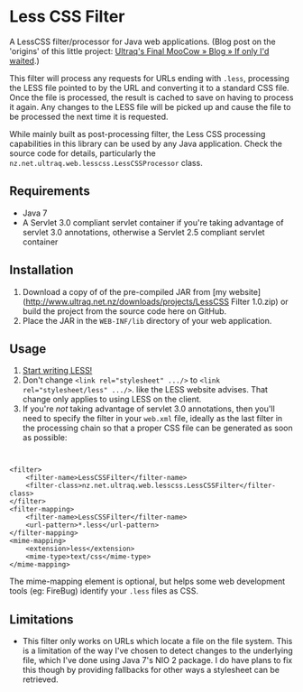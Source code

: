 
Less CSS Filter
===============

A LessCSS filter/processor for Java web applications.  (Blog post on the
'origins' of this little project: [Ultraq's Final MooCow &raquo; Blog &raquo; If only I'd waited](http://www.ultraq.net.nz/blog/IfOnlyIdWaited).)

This filter will process any requests for URLs ending with `.less`, processing
the LESS file pointed to by the URL and converting it to a standard CSS file.
Once the file is processed, the result is cached to save on having to process it
again.  Any changes to the LESS file will be picked up and cause the file to be
processed the next time it is requested.

While mainly built as post-processing filter, the Less CSS processing
capabilities in this library can be used by any Java application.  Check the
source code for details, particularly the `nz.net.ultraq.web.lesscss.LessCSSProcessor`
class.


Requirements
------------

 - Java 7
 - A Servlet 3.0 compliant servlet container if you're taking advantage of
   servlet 3.0 annotations, otherwise a Servlet 2.5 compliant servlet container


Installation
------------

1. Download a copy of of the pre-compiled JAR from [my website](http://www.ultraq.net.nz/downloads/projects/LessCSS Filter 1.0.zip)
   or build the project from the source code here on GitHub.
2. Place the JAR in the `WEB-INF/lib` directory of your web application.


Usage
-----

1. [Start writing LESS!](http://lesscss.org/)
2. Don't change `<link rel="stylesheet" .../>` to `<link rel="stylesheet/less" .../>`.
   like the LESS website advises.  That change only applies to using LESS on the
   client.
3. If you're _not_ taking advantage of servlet 3.0 annotations, then you'll need
   to specify the filter in your `web.xml` file, ideally as the last filter in
   the processing chain so that a proper CSS file can be generated as soon as
   possible:

` `

	<filter>
		<filter-name>LessCSSFilter</filter-name>
		<filter-class>nz.net.ultraq.web.lesscss.LessCSSFilter</filter-class>
	</filter>
	<filter-mapping>
		<filter-name>LessCSSFilter</filter-name>
		<url-pattern>*.less</url-pattern>
	</filter-mapping>
	<mime-mapping>
		<extension>less</extension>
		<mime-type>text/css</mime-type>
	</mime-mapping>

   The mime-mapping element is optional, but helps some web development tools
   (eg: FireBug) identify your `.less` files as CSS.


Limitations
-----------

 - This filter only works on URLs which locate a file on the file system.  This
   is a limitation of the way I've chosen to detect changes to the underlying
   file, which I've done using Java 7's NIO 2 package.  I do have plans to fix
   this though by providing fallbacks for other ways a stylesheet can be
   retrieved.

